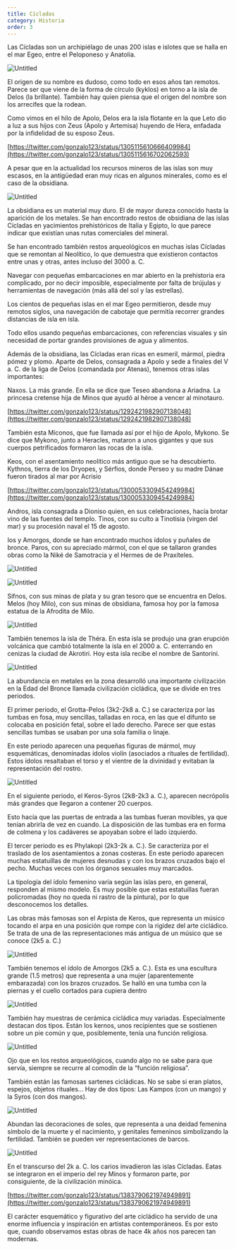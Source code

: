 ```yaml
---
title: Cícladas
category: Historia
order: 3
---
```


Las Cícladas son un archipiélago de unas 200 islas e islotes que se halla en el mar Egeo, entre el Peloponeso y Anatolia.

![Untitled]({{site.baseurl}}/images/Cicladas%2067af5a421db940829365da13696340d7/Untitled.png)

El origen de su nombre es dudoso, como todo en esos años tan remotos. Parece ser que viene de la forma de círculo (kyklos) en torno a la isla de Delos (la brillante). También hay quien piensa que el origen del nombre son los arrecifes que la rodean.

Como vimos en el hilo de Apolo, Delos era la isla flotante en la que Leto dio a luz a sus hijos con Zeus (Apolo y Artemisa) huyendo de Hera, enfadada por la infidelidad de su esposo Zeus.

[https://twitter.com/gonzalo123/status/1305115610666409984](https://twitter.com/gonzalo123/status/1305115616702062593)

A pesar que en la actualidad los recursos mineros de las islas son muy escasos, en la antigüedad eran muy ricas en algunos minerales, como es el caso de la obsidiana.

![Untitled]({{site.baseurl}}/images/Cicladas%2067af5a421db940829365da13696340d7/Untitled%201.png)

La obsidiana es un material muy duro. El de mayor dureza conocido hasta la aparición de los metales. Se han encontrado restos de obsidiana de las islas Cícladas en yacimientos prehistóricos de Italia y Egipto, lo que parece indicar que existían unas rutas comerciales del mineral.

Se han encontrado también restos arqueológicos en muchas islas Cícladas que se remontan al Neolítico, lo que demuestra que existieron contactos entre unas y otras, antes incluso del 3000 a. C.

Navegar con pequeñas embarcaciones en mar abierto en la prehistoria era complicado, por no decir imposible, especialmente por falta de brújulas y herramientas de navegación (más allá del sol y las estrellas). 

Los cientos de pequeñas islas en el mar Egeo permitieron, desde muy remotos siglos, una navegación de cabotaje que permitía recorrer grandes distancias de isla en isla.

Todo ellos usando pequeñas embarcaciones, con referencias visuales y sin necesidad de portar grandes provisiones de agua y alimentos.

Además de la obsidiana, las Cícladas eran ricas en esmeril, mármol, piedra pómez y plomo. Aparte de Delos, consagrada a Apolo y sede a finales del V a. C. de la liga de Delos (comandada por Atenas), tenemos otras islas importantes:

Naxos. La más grande. En ella se dice que Teseo abandona a Ariadna. La princesa cretense hija de Minos que ayudó al héroe a vencer al minotauro.

[https://twitter.com/gonzalo123/status/1292421982907138048](https://twitter.com/gonzalo123/status/1292421982907138048)

También esta Míconos, que fue llamada así por el hijo de Apolo, Mykono. Se dice que Mykono, junto a Heracles, mataron a unos gigantes y que sus cuerpos petrificados formaron las rocas de la isla.

Keos, con el asentamiento neolítico más antiguo que se ha descubierto. Kythnos, tierra de los Dryopes, y Sérfios, donde Perseo y su madre Dánae fueron tirados al mar por Acrisio

[https://twitter.com/gonzalo123/status/1300053309454249984](https://twitter.com/gonzalo123/status/1300053309454249984)

Andros, isla consagrada a Dioniso quien, en sus celebraciones, hacía brotar vino de las fuentes del templo. Tinos, con su culto a Tinotisia (virgen del mar) y su procesión naval el 15 de agosto.

Ios y Amorgos, donde se han encontrado muchos ídolos y puñales de bronce. Paros, con su apreciado mármol, con el que se tallaron grandes obras como la Niké de Samotracia y el Hermes de de Praxíteles. 

![Untitled]({{site.baseurl}}/images/Cicladas%2067af5a421db940829365da13696340d7/Untitled%202.png)

![Untitled]({{site.baseurl}}/images/Cicladas%2067af5a421db940829365da13696340d7/Untitled%203.png)

Sifnos, con sus minas de plata y su gran tesoro que se encuentra en Delos. Melos (hoy Milo), con sus minas de obsidiana, famosa hoy por la famosa estatua de la Afrodita de Milo.

![Untitled]({{site.baseurl}}/images/Cicladas%2067af5a421db940829365da13696340d7/Untitled%204.png)

También tenemos la isla de Théra. En esta isla se produjo una gran erupción volcánica que cambió totalmente la isla en el 2000 a. C. enterrando en cenizas la ciudad de Akrotiri. Hoy esta isla recibe el nombre de Santorini.

![Untitled]({{site.baseurl}}/images/Cicladas%2067af5a421db940829365da13696340d7/Untitled%205.png)

La abundancia en metales en la zona desarrolló una importante civilización en la Edad del Bronce llamada civilización cicládica, que se divide en tres periodos.

El primer periodo, el Grotta-Pelos (3k2-2k8 a. C.) se caracteriza por las tumbas en fosa, muy sencillas, talladas en roca, en las que el difunto se colocaba en posición fetal, sobre el lado derecho. Parece ser que estas sencillas tumbas se usaban por una sola familia o linaje.

En este periodo aparecen una pequeñas figuras de mármol, muy esquemáticas, denominadas ídolos violín (asociados a rituales de fertilidad). Estos ídolos resaltaban el torso y el vientre de la divinidad y evitaban la representación del rostro. 

![Untitled]({{site.baseurl}}/images/Cicladas%2067af5a421db940829365da13696340d7/Untitled%206.png)

En el siguiente periodo, el Keros-Syros (2k8-2k3 a. C.), aparecen necrópolis más grandes que llegaron a contener 20 cuerpos.

Esto hacía que las puertas de entrada a las tumbas fueran movibles, ya que tenían abrirla de vez en cuando. La disposición de las tumbas era en forma de colmena y los cadáveres se apoyaban sobre el lado izquierdo.

El tercer periodo es es Phylakopi (2k3-2k a. C.). Se caracteriza por el traslado de los asentamientos a zonas costeras. En este periodo aparecen muchas estatuillas de mujeres desnudas y con los brazos cruzados bajo el pecho. Muchas veces con los órganos sexuales muy marcados.

La tipología del ídolo femenino varía según las islas pero, en general, responden al mismo modelo. Es muy posible que estas estatuillas fueran policromadas (hoy no queda ni rastro de la pintura), por lo que desconocemos los detalles.

Las obras más famosas son el Arpista de Keros, que representa un músico tocando el arpa en una posición que rompe con la rigidez del arte cicládico. Se trata de una de las representaciones más antigua de un músico que se conoce (2k5 a. C.)

![Untitled]({{site.baseurl}}/images/Cicladas%2067af5a421db940829365da13696340d7/Untitled%207.png)

También tenemos el ídolo de Amorgos (2k5 a. C.). Esta es una escultura grande (1.5 metros) que representa a una mujer (aparentemente embarazada) con los brazos cruzados. Se halló en una tumba con la piernas y el cuello cortados para cupiera dentro

![Untitled]({{site.baseurl}}/images/Cicladas%2067af5a421db940829365da13696340d7/Untitled%208.png)

También hay muestras de cerámica cicládica muy variadas. Especialmente destacan dos tipos. Están los kernos, unos recipientes que se sostienen sobre un pie común y que, posiblemente, tenía una función religiosa. 

![Untitled]({{site.baseurl}}/images/Cicladas%2067af5a421db940829365da13696340d7/Untitled%209.png)

Ojo que en los restos arqueológicos, cuando algo no se sabe para que servía, siempre se recurre al comodín de la “función religiosa”.

También están las famosas sartenes cicládicas. No se sabe si eran platos, espejos, objetos rituales... Hay de dos tipos: Las Kampos (con un mango) y la Syros (con dos mangos). 

![Untitled]({{site.baseurl}}/images/Cicladas%2067af5a421db940829365da13696340d7/Untitled%2010.png)

Abundan las decoraciones de soles, que representa a una deidad femenina símbolo de la muerte y el nacimiento, y genitales femeninos simbolizando la fertilidad. También se pueden ver representaciones de barcos.

![Untitled]({{site.baseurl}}/images/Cicladas%2067af5a421db940829365da13696340d7/Untitled%2011.png)

En el transcurso del 2k a. C. los carios invadieron las islas Cícladas. Eatas se integraron en el imperio del rey Minos y formaron parte, por consiguiente, de la civilización minóica.

[https://twitter.com/gonzalo123/status/1383790621974949891](https://twitter.com/gonzalo123/status/1383790621974949891)

El carácter esquemático y figurativo del arte cicládico ha servido de una enorme influencia y inspiración en artistas contemporáneos. Es por esto que, cuando observamos estas obras de hace 4k años nos parecen tan modernas.
